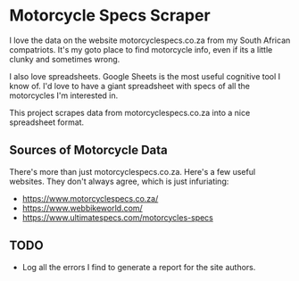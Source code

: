 # Motorcycle Specs Scraper

I love the data on the website motorcyclespecs.co.za from my South African compatriots. It's my goto place to find motorcycle info, even if its a little clunky and sometimes wrong. 

I also love spreadsheets. Google Sheets is the most useful cognitive tool I know of. I'd love to have a giant spreadsheet with specs of all the motorcycles I'm interested in.

This project scrapes data from motorcyclespecs.co.za into a nice spreadsheet format.


## Sources of Motorcycle Data

There's more than just motorcyclespecs.co.za. Here's a few useful websites. They don't always agree, which is just infuriating:

- https://www.motorcyclespecs.co.za/
- https://www.webbikeworld.com/
- https://www.ultimatespecs.com/motorcycles-specs

## TODO

* Log all the errors I find to generate a report for the site authors.
